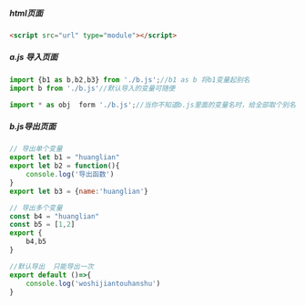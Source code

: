 ##### html页面

```html
<script src="url" type="module"></script>
```

##### a.js 导入页面

```javascript
import {b1 as b,b2,b3} from './b.js';//b1 as b 将b1变量起别名
import b from './b.js'//默认导入的变量可随便

import * as obj  form './b.js';//当你不知道b.js里面的变量名时，给全部取个别名
```

##### b.js导出页面

```javascript
// 导出单个变量
export let b1 = "huanglian"
export let b2 = function(){
    console.log('导出函数')
}
export let b3 = {name:'huanglian'}

// 导出多个变量
const b4 = "huanglian"
const b5 = [1,2]
export {
	b4,b5
}

//默认导出  只能导出一次
export default ()=>{
    console.log('woshijiantouhanshu')
}
```

